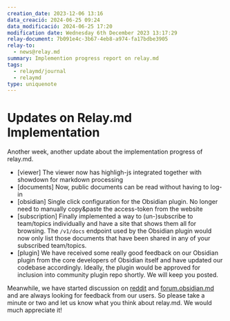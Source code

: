 ```yaml
---
creation_date: 2023-12-06 13:16
data_creació: 2024-06-25 09:24
data_modificació: 2024-06-25 17:20
modification date: Wednesday 6th December 2023 13:17:29
relay-document: 7b091e4c-3b67-4eb8-a974-fa17bdbe3905
relay-to:
  - news@relay.md
summary: Implemention progress report on relay.md
tags:
  - relaymd/journal
  - relaymd
type: uniquenote
---
```


# Updates on Relay.md Implementation
Another week, another update about the implementation progress of relay.md.

* [viewer] The viewer now has highligh-js integrated together with showdown for markdown processing
* [documents] Now, public documents can be read without having to log-in
* [obsidian] Single click configuration for the Obsidian plugin. No longer need to manually copy&paste the access-token from the website
* [subscription] Finally implemented a way to (un-)subscribe to team/topics individually and have a site that shows them all for browsing. The `/v1/docs` endpoint used by the Obsidian plugin would now only list those documents that have been shared in any of your subscribed team/topics.
* [plugin] We have received some really good feedback on our Obsidian plugin from the core developers of Obsidian itself and have updated our codebase accordingly. Ideally, the plugin would be approved for inclusion into community plugin repo shortly. We will keep you posted.

Meanwhile, we have started discussion on [reddit](https://www.reddit.com/r/ObsidianMD/comments/187rq1k/relaymd_sharing_markdown_documents_with_people/) and [forum.obsidian.md](https://forum.obsidian.md/t/relay-md-sharing-documents-with-people-and-teams/72208) and are always looking for feedback from our users. So please take a minute or two and let us know what you think about relay.md. We would much appreciate it!